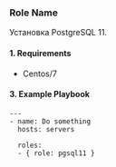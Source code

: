 ### Role Name

Установка PostgreSQL 11.

#### 1. Requirements

- Centos/7

#### 3. Example Playbook

```
---
- name: Do something
  hosts: servers

  roles:
  - { role: pgsql11 }
  ```